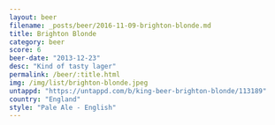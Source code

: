```yaml
---
layout: beer
filename: _posts/beer/2016-11-09-brighton-blonde.md
title: Brighton Blonde
category: beer
score: 6
beer-date: "2013-12-23"
desc: "Kind of tasty lager"
permalink: /beer/:title.html
img: /img/list/brighton-blonde.jpeg
untappd: "https://untappd.com/b/king-beer-brighton-blonde/113189"
country: "England"
style: "Pale Ale - English"
---
```


